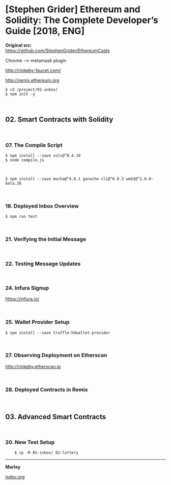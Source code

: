 # [Stephen Grider] Ethereum and Solidity: The Complete Developer’s Guide [2018, ENG]

**Original src:**  
https://github.com/StephenGrider/EthereumCasts


Chrome --> metamask plugin

http://rinkeby-faucet.com/

http://remix.ethereum.org

    $ cd /project/01-inbox/
    $ npm init -y

<br/>

## 02. Smart Contracts with Solidity

<br/>

### 07. The Compile Script

    $ npm install --save solc@^0.4.19
    $ node compile.js
    
<br/>

    $ npm install --save mocha@^4.0.1 ganache-cli@^6.0.3 web3@^1.0.0-beta.26

<br/>

### 18. Deployed Inbox Overview

    $ npm run test

<br/>

### 21. Verifying the Initial Message

<br/>

### 22. Testing Message Updates

<br/>

### 24. Infura Signup

https://infura.io/

<br/>

### 25. Wallet Provider Setup

    $ npm install --save truffle-hdwallet-provider

<br/>

### 27. Observing Deployment on Etherscan

http://rinkeby.etherscan.io


<br/>

### 28. Deployed Contracts in Remix

<br/>

## 03. Advanced Smart Contracts

<br/>

### 20. New Test Setup

        $ cp -R 01-inbox/ 02-lottery

---

**Marley**

<a href="https://jsdev.org">jsdev.org</a>  
